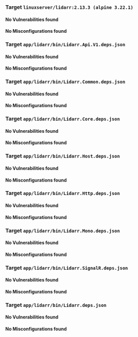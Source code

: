 
### Target `linuxserver/lidarr:2.13.3 (alpine 3.22.1)`
#### No Vulnerabilities found
#### No Misconfigurations found
### Target `app/lidarr/bin/Lidarr.Api.V1.deps.json`
#### No Vulnerabilities found
#### No Misconfigurations found
### Target `app/lidarr/bin/Lidarr.Common.deps.json`
#### No Vulnerabilities found
#### No Misconfigurations found
### Target `app/lidarr/bin/Lidarr.Core.deps.json`
#### No Vulnerabilities found
#### No Misconfigurations found
### Target `app/lidarr/bin/Lidarr.Host.deps.json`
#### No Vulnerabilities found
#### No Misconfigurations found
### Target `app/lidarr/bin/Lidarr.Http.deps.json`
#### No Vulnerabilities found
#### No Misconfigurations found
### Target `app/lidarr/bin/Lidarr.Mono.deps.json`
#### No Vulnerabilities found
#### No Misconfigurations found
### Target `app/lidarr/bin/Lidarr.SignalR.deps.json`
#### No Vulnerabilities found
#### No Misconfigurations found
### Target `app/lidarr/bin/Lidarr.deps.json`
#### No Vulnerabilities found
#### No Misconfigurations found
